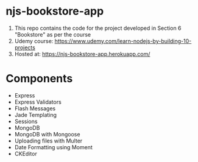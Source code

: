 # njs-bookstore-app

1. This repo contains the code for the project developed in Section 6 "Bookstore" as per the course
2. Udemy course: https://www.udemy.com/learn-nodejs-by-building-10-projects
3. Hosted at: https://njs-bookstore-app.herokuapp.com/

# Components

* Express
* Express Validators
* Flash Messages
* Jade Templating
* Sessions
* MongoDB
* MongoDB with Mongoose
* Uploading files with Multer
* Date Formatting using Moment
* CKEditor
